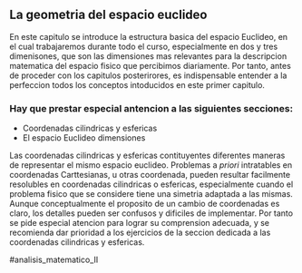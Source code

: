## La geometria del espacio euclideo

En este capitulo se introduce la estructura basica del espacio Euclideo, en el cual trabajaremos durante todo el curso, especialmente en dos y tres dimenisones, que son las dimensiones mas relevantes para la descripcion matematica del espacio fisico que percibimos diariamente. Por tanto, antes de proceder con los capitulos posterirores, es indispensable entender a la perfeccion todos los conceptos intoducidos en este primer capitulo.

### Hay que prestar especial antencion a las siguientes secciones:
 - Coordenadas cilindricas y esfericas
 - El espacio Euclideo dimensiones

Las coordenadas cilindricas y esfericas contituyentes diferentes maneras de representar el mismo espacio euclideo. Problemas a *priori* intratables en coordenadas Carttesianas, u otras coordenada, pueden resultar facilmente resolubles en coordenadas cilindricas o esfericas, especialmente cuando el problema fisico que se considere tiene una simetria adaptada a las mismas.
Aunque conceptualmente el proposito de un cambio de coordenadas es claro, los detalles pueden ser confusos y dificiles de implementar. Por tanto se pide especial atencion para lograr su comprension adecuada, y se recomienda dar prioridad a los ejercicios de la seccion dedicada a las coordenadas cilindricas y esfericas.

#analisis_matematico_II
